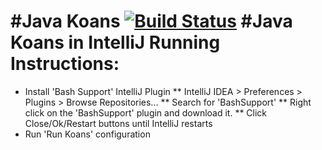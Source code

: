 #Java Koans [![Build Status](https://travis-ci.org/matyb/java-koans.png?branch=master)](https://travis-ci.org/matyb/java-koans)
#Java Koans in IntelliJ
Running Instructions:
=====================
* Install 'Bash Support' IntelliJ Plugin
** IntelliJ IDEA > Preferences > Plugins > Browse Repositories...
** Search for 'BashSupport'
** Right click on the 'BashSupport' plugin and download it.
** Click Close/Ok/Restart buttons until IntelliJ restarts
* Run 'Run Koans' configuration

